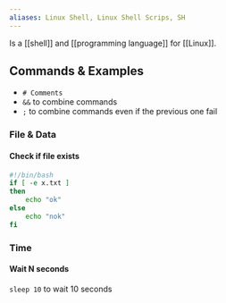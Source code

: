 ```yaml
---
aliases: Linux Shell, Linux Shell Scrips, SH
---
```

Is a [[shell]] and [[programming language]] for [[Linux]].
## Commands & Examples
- `# Comments` 
- `&&` to combine commands
- `;` to combine commands even if the previous one fail
### File & Data
#### Check if file exists
```sh
#!/bin/bash
if [ -e x.txt ]
then
    echo "ok"
else
    echo "nok"
fi

```
### Time
#### Wait N seconds
`sleep 10` to wait 10 seconds